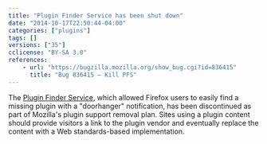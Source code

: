 ```yaml
---
title: "Plugin Finder Service has been shut down"
date: "2014-10-17T22:50:44-04:00"
categories: ["plugins"]
tags: []
versions: ["35"]
cclicense: "BY-SA 3.0"
references:
    - url: "https://bugzilla.mozilla.org/show_bug.cgi?id=836415"
      title: "Bug 836415 – Kill PFS"
---
```

The [Plugin Finder Service](https://wiki.mozilla.org/PFS2), which allowed Firefox users to easily find a missing plugin with a "doorhanger" notification, has been discontinued as part of Mozilla's plugin support removal plan. Sites using a plugin content should provide visitors a link to the plugin vendor and eventually replace the content with a Web standards-based implementation.
